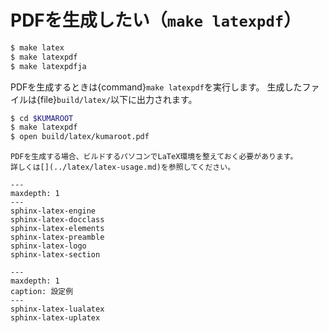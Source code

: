 # PDFを生成したい（``make latexpdf``）

```bash
$ make latex
$ make latexpdf
$ make latexpdfja
```

PDFを生成するときは{command}`make latexpdf`を実行します。
生成したファイルは{file}`build/latex/`以下に出力されます。

```bash
$ cd $KUMAROOT
$ make latexpdf
$ open build/latex/kumaroot.pdf
```

```{note}
PDFを生成する場合、ビルドするパソコンでLaTeX環境を整えておく必要があります。
詳しくは[](../latex/latex-usage.md)を参照してください。
```

```{toctree}
---
maxdepth: 1
---
sphinx-latex-engine
sphinx-latex-docclass
sphinx-latex-elements
sphinx-latex-preamble
sphinx-latex-logo
sphinx-latex-section
```

```{toctree}
---
maxdepth: 1
caption: 設定例
---
sphinx-latex-lualatex
sphinx-latex-uplatex
```
